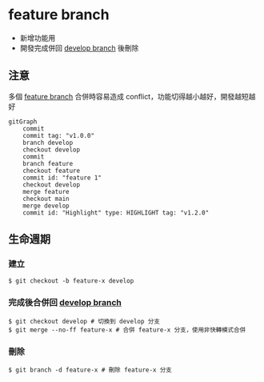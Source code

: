 # feature branch
- 新增功能用
- 開發完成併回 [develop branch](develop%20branch.md) 後刪除

## 注意
多個 [feature branch](feature%20branch.md) 合併時容易造成 conflict，功能切得越小越好，開發越短越好


```mermaid
gitGraph
	commit
	commit tag: "v1.0.0"
	branch develop
	checkout develop
	commit
	branch feature
	checkout feature
	commit id: "feature 1"
	checkout develop
	merge feature
	checkout main
	merge develop
	commit id: "Highlight" type: HIGHLIGHT tag: "v1.2.0"
```

## 生命週期
### 建立
```shell
$ git checkout -b feature-x develop
```

### 完成後合併回 [develop branch](develop%20branch.md)

```shell
$ git checkout develop # 切換到 develop 分支
$ git merge --no-ff feature-x # 合併 feature-x 分支，使用非快轉模式合併
```

### 刪除
```shell
$ git branch -d feature-x # 刪除 feature-x 分支
```


